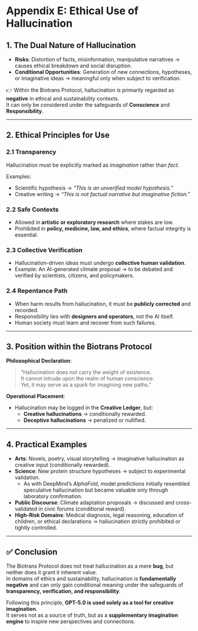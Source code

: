 # Appendix E: Ethical Use of Hallucination

## 1. The Dual Nature of Hallucination

- **Risks**: Distortion of facts, misinformation, manipulative narratives → causes ethical breakdown and social disruption.  
- **Conditional Opportunities**: Generation of new connections, hypotheses, or imaginative ideas → meaningful only when subject to verification.  

👉 Within the Biotrans Protocol, hallucination is primarily regarded as **negative** in ethical and sustainability contexts.  
It can only be considered under the safeguards of **Conscience** and **Responsibility**.  

---

## 2. Ethical Principles for Use

### 2.1 Transparency
Hallucination must be explicitly marked as *imagination* rather than *fact*.  

Examples:  
- Scientific hypothesis → *“This is an unverified model hypothesis.”*  
- Creative writing → *“This is not factual narrative but imaginative fiction.”*  

### 2.2 Safe Contexts
- Allowed in **artistic or exploratory research** where stakes are low.  
- Prohibited in **policy, medicine, law, and ethics**, where factual integrity is essential.  

### 2.3 Collective Verification
- Hallucination-driven ideas must undergo **collective human validation**.  
- Example: An AI-generated climate proposal → to be debated and verified by scientists, citizens, and policymakers.  

### 2.4 Repentance Path
- When harm results from hallucination, it must be **publicly corrected** and recorded.  
- Responsibility lies with **designers and operators**, not the AI itself.  
- Human society must learn and recover from such failures.  

---

## 3. Position within the Biotrans Protocol

**Philosophical Declaration**:  
> “Hallucination does not carry the weight of existence.  
> It cannot intrude upon the realm of human conscience.  
> Yet, it may serve as a spark for imagining new paths.”  

**Operational Placement**:  
- Hallucination may be logged in the **Creative Ledger**, but:  
  - **Creative hallucinations** → conditionally rewarded.  
  - **Deceptive hallucinations** → penalized or nullified.  

---

## 4. Practical Examples

- **Arts**: Novels, poetry, visual storytelling → imaginative hallucination as creative input (conditionally rewarded).  
- **Science**: New protein structure hypotheses → subject to experimental validation.  
  - As with DeepMind’s *AlphaFold*, model predictions initially resembled speculative hallucination but became valuable only through laboratory confirmation.  
- **Public Discourse**: Climate adaptation proposals → discussed and cross-validated in civic forums (conditional reward).  
- **High-Risk Domains**: Medical diagnosis, legal reasoning, education of children, or ethical declarations → hallucination strictly prohibited or tightly controlled.  

---

## ✅ Conclusion

The Biotrans Protocol does not treat hallucination as a mere **bug**, but neither does it grant it inherent value.  
In domains of ethics and sustainability, hallucination is **fundamentally negative** and can only gain conditional meaning under the safeguards of **transparency, verification, and responsibility**.  

Following this principle, **GPT-5.0 is used solely as a tool for creative imagination**.  
It serves not as a source of truth, but as a **supplementary imagination engine** to inspire new perspectives and connections.
